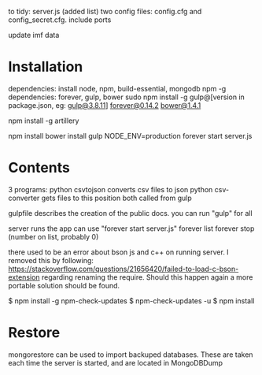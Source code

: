 to tidy:server.js (added list)two config files: config.cfg and config_secret.cfg. include portsupdate imf data# Installationdependencies: install node, npm, build-essential, mongodbnpm -g dependencies: forever, gulp, bowersudo npm install -g gulp@[version in package.json, eg: gulp@3.8.11]forever@0.14.2bower@1.4.1npm install -g artillerynpm installbower installgulpNODE_ENV=production forever start server.js# Contents3 programs:python csvtojson converts csv files to jsonpython csv-converter gets files to this positionboth called from gulpgulpfile describes the creation of the public docs. you can run "gulp" for allserver runs the appcan use "forever start server.js"forever listforever stop (number on list, probably 0)there used to be an error about bson js and c++ on running server. I removed this by following: https://stackoverflow.com/questions/21656420/failed-to-load-c-bson-extension regarding renaming the require. Should this happen again a more portable solution should be found.$ npm install -g npm-check-updates$ npm-check-updates -u$ npm install# Restoremongorestore can be used to import backuped databases. These are taken each time the server is started, and are located in MongoDBDump